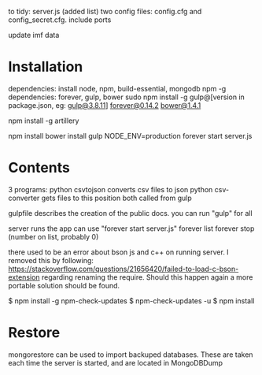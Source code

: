 to tidy:server.js (added list)two config files: config.cfg and config_secret.cfg. include portsupdate imf data# Installationdependencies: install node, npm, build-essential, mongodbnpm -g dependencies: forever, gulp, bowersudo npm install -g gulp@[version in package.json, eg: gulp@3.8.11]forever@0.14.2bower@1.4.1npm install -g artillerynpm installbower installgulpNODE_ENV=production forever start server.js# Contents3 programs:python csvtojson converts csv files to jsonpython csv-converter gets files to this positionboth called from gulpgulpfile describes the creation of the public docs. you can run "gulp" for allserver runs the appcan use "forever start server.js"forever listforever stop (number on list, probably 0)there used to be an error about bson js and c++ on running server. I removed this by following: https://stackoverflow.com/questions/21656420/failed-to-load-c-bson-extension regarding renaming the require. Should this happen again a more portable solution should be found.$ npm install -g npm-check-updates$ npm-check-updates -u$ npm install# Restoremongorestore can be used to import backuped databases. These are taken each time the server is started, and are located in MongoDBDump